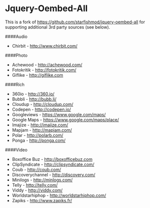 Jquery-Oembed-All
=================

This is a fork of https://github.com/starfishmod/jquery-oembed-all for supporting additional 3rd party sources (see below).

####Audio

* Chirbit - http://www.chirbit.com/

####Photo

* Achewood - http://achewood.com/
* Fotokritik - http://fotokritik.com/
* Giflike - http://giflike.com

####Rich

* 360io - http://360.io/
* Bubbli - http://bubb.li/
* Cloudup - http://cloudup.com/
* Codepen - http://codepen.io/
* Googleviews - https://www.google.com/maps/
* Google Maps - https://www.google.com/maps/place/
* Imajize - http://imajize.com/
* Mapjam - http://mapjam.com/
* Polar - http://polarb.com/
* Ponga - http://ponga.com/

####Video

* Boxoffice Buz - http://boxofficebuz.com
* ClipSyndicate - http://clipsyndicate.com/
* Coub - http://coub.com/
* Discoverychannel - http://discovery.com/
* Minilogs - http://minlogs.com/
* Telly - http://telly.com/
* Viddy - http://viddy.com/
* Worldstarhiphop - http://worldstarhiphop.com/
* Zapiks - http://www.zapiks.fr/
